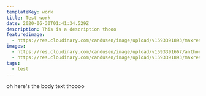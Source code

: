 ```yaml
---
templateKey: work
title: Test work
date: 2020-06-30T01:41:34.529Z
description: This is a description thooo
featuredimage:
  - https://res.cloudinary.com/candusen/image/upload/v1593391893/maxresdefault_jjk94f.jpg
images:
  - https://res.cloudinary.com/candusen/image/upload/v1593391667/anthony-bourdain_p0higb.jpg
  - https://res.cloudinary.com/candusen/image/upload/v1593391893/maxresdefault_jjk94f.jpg
tags:
  - test
---
```

oh here's the body text thoooo
